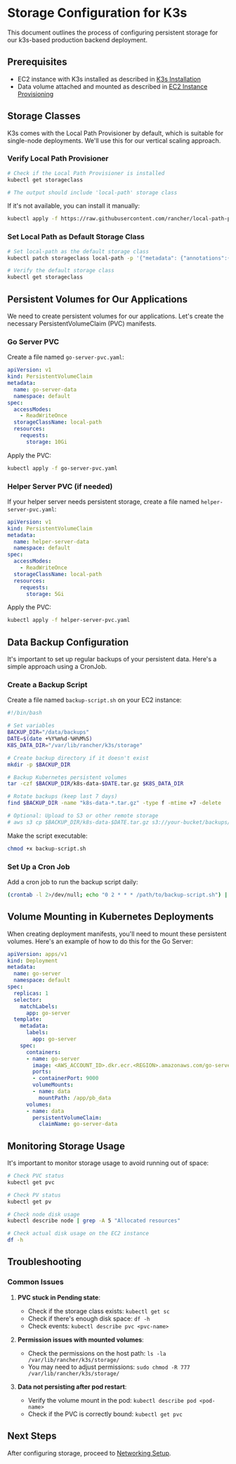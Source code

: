 # Storage Configuration for K3s

This document outlines the process of configuring persistent storage for our k3s-based production backend deployment.

## Prerequisites

- EC2 instance with K3s installed as described in [K3s Installation](02-k3s-installation.md)
- Data volume attached and mounted as described in [EC2 Instance Provisioning](01-ec2-instance-provisioning.md)

## Storage Classes

K3s comes with the Local Path Provisioner by default, which is suitable for single-node deployments. We'll use this for our vertical scaling approach.

### Verify Local Path Provisioner

```bash
# Check if the Local Path Provisioner is installed
kubectl get storageclass

# The output should include 'local-path' storage class
```

If it's not available, you can install it manually:

```bash
kubectl apply -f https://raw.githubusercontent.com/rancher/local-path-provisioner/master/deploy/local-path-storage.yaml
```

### Set Local Path as Default Storage Class

```bash
# Set local-path as the default storage class
kubectl patch storageclass local-path -p '{"metadata": {"annotations":{"storageclass.kubernetes.io/is-default-class":"true"}}}'

# Verify the default storage class
kubectl get storageclass
```

## Persistent Volumes for Our Applications

We need to create persistent volumes for our applications. Let's create the necessary PersistentVolumeClaim (PVC) manifests.

### Go Server PVC

Create a file named `go-server-pvc.yaml`:

```yaml
apiVersion: v1
kind: PersistentVolumeClaim
metadata:
  name: go-server-data
  namespace: default
spec:
  accessModes:
    - ReadWriteOnce
  storageClassName: local-path
  resources:
    requests:
      storage: 10Gi
```

Apply the PVC:

```bash
kubectl apply -f go-server-pvc.yaml
```

### Helper Server PVC (if needed)

If your helper server needs persistent storage, create a file named `helper-server-pvc.yaml`:

```yaml
apiVersion: v1
kind: PersistentVolumeClaim
metadata:
  name: helper-server-data
  namespace: default
spec:
  accessModes:
    - ReadWriteOnce
  storageClassName: local-path
  resources:
    requests:
      storage: 5Gi
```

Apply the PVC:

```bash
kubectl apply -f helper-server-pvc.yaml
```

## Data Backup Configuration

It's important to set up regular backups of your persistent data. Here's a simple approach using a CronJob.

### Create a Backup Script

Create a file named `backup-script.sh` on your EC2 instance:

```bash
#!/bin/bash

# Set variables
BACKUP_DIR="/data/backups"
DATE=$(date +%Y%m%d-%H%M%S)
K8S_DATA_DIR="/var/lib/rancher/k3s/storage"

# Create backup directory if it doesn't exist
mkdir -p $BACKUP_DIR

# Backup Kubernetes persistent volumes
tar -czf $BACKUP_DIR/k8s-data-$DATE.tar.gz $K8S_DATA_DIR

# Rotate backups (keep last 7 days)
find $BACKUP_DIR -name "k8s-data-*.tar.gz" -type f -mtime +7 -delete

# Optional: Upload to S3 or other remote storage
# aws s3 cp $BACKUP_DIR/k8s-data-$DATE.tar.gz s3://your-bucket/backups/
```

Make the script executable:

```bash
chmod +x backup-script.sh
```

### Set Up a Cron Job

Add a cron job to run the backup script daily:

```bash
(crontab -l 2>/dev/null; echo "0 2 * * * /path/to/backup-script.sh") | crontab -
```

## Volume Mounting in Kubernetes Deployments

When creating deployment manifests, you'll need to mount these persistent volumes. Here's an example of how to do this for the Go Server:

```yaml
apiVersion: apps/v1
kind: Deployment
metadata:
  name: go-server
  namespace: default
spec:
  replicas: 1
  selector:
    matchLabels:
      app: go-server
  template:
    metadata:
      labels:
        app: go-server
    spec:
      containers:
      - name: go-server
        image: <AWS_ACCOUNT_ID>.dkr.ecr.<REGION>.amazonaws.com/go-server:latest
        ports:
        - containerPort: 9000
        volumeMounts:
        - name: data
          mountPath: /app/pb_data
      volumes:
      - name: data
        persistentVolumeClaim:
          claimName: go-server-data
```

## Monitoring Storage Usage

It's important to monitor storage usage to avoid running out of space:

```bash
# Check PVC status
kubectl get pvc

# Check PV status
kubectl get pv

# Check node disk usage
kubectl describe node | grep -A 5 "Allocated resources"

# Check actual disk usage on the EC2 instance
df -h
```

## Troubleshooting

### Common Issues

1. **PVC stuck in Pending state**:
   - Check if the storage class exists: `kubectl get sc`
   - Check if there's enough disk space: `df -h`
   - Check events: `kubectl describe pvc <pvc-name>`

2. **Permission issues with mounted volumes**:
   - Check the permissions on the host path: `ls -la /var/lib/rancher/k3s/storage/`
   - You may need to adjust permissions: `sudo chmod -R 777 /var/lib/rancher/k3s/storage/`

3. **Data not persisting after pod restart**:
   - Verify the volume mount in the pod: `kubectl describe pod <pod-name>`
   - Check if the PVC is correctly bound: `kubectl get pvc`

## Next Steps

After configuring storage, proceed to [Networking Setup](04-networking-setup.md). 